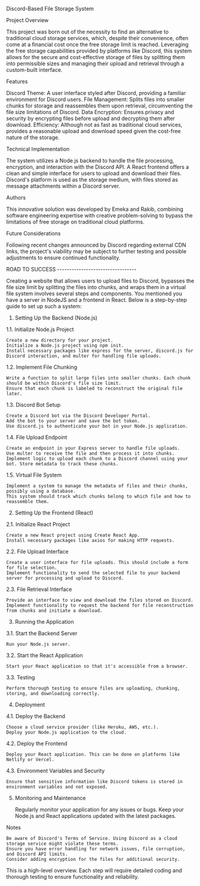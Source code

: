 Discord-Based File Storage System

Project Overview

This project was born out of the necessity to find an alternative to traditional cloud storage services, which, despite their convenience, often come at a financial cost once the free storage limit is reached. Leveraging the free storage capabilities provided by platforms like Discord, this system allows for the secure and cost-effective storage of files by splitting them into permissible sizes and managing their upload and retrieval through a custom-built interface.

Features

Discord Theme: A user interface styled after Discord, providing a familiar environment for Discord users.
File Management: Splits files into smaller chunks for storage and reassembles them upon retrieval, circumventing the file size limitations of Discord.
Data Encryption: Ensures privacy and security by encrypting files before upload and decrypting them after download.
Efficiency: Although not as fast as traditional cloud services, provides a reasonable upload and download speed given the cost-free nature of the storage.

Technical Implementation

The system utilizes a Node.js backend to handle the file processing, encryption, and interaction with the Discord API.
A React frontend offers a clean and simple interface for users to upload and download their files.
Discord's platform is used as the storage medium, with files stored as message attachments within a Discord server.

Authors

This innovative solution was developed by Emeka and Rakib, combining software engineering expertise with creative problem-solving to bypass the limitations of free storage on traditional cloud platforms.

Future Considerations

Following recent changes announced by Discord regarding external CDN links, the project's viability may be subject to further testing and possible adjustments to ensure continued functionality.










ROAD TO SUCCESS ---------------------------------


Creating a website that allows users to upload files to Discord, bypasses the file size limit by splitting the files into chunks, and wraps them in a virtual file system involves several steps and components. You mentioned you have a server in NodeJS and a frontend in React. Below is a step-by-step guide to set up such a system:
1. Setting Up the Backend (Node.js)

1.1. Initialize Node.js Project

    Create a new directory for your project.
    Initialize a Node.js project using npm init.
    Install necessary packages like express for the server, discord.js for Discord interaction, and multer for handling file uploads.

1.2. Implement File Chunking

    Write a function to split large files into smaller chunks. Each chunk should be within Discord's file size limit.
    Ensure that each chunk is labeled to reconstruct the original file later.

1.3. Discord Bot Setup

    Create a Discord bot via the Discord Developer Portal.
    Add the bot to your server and save the bot token.
    Use discord.js to authenticate your bot in your Node.js application.

1.4. File Upload Endpoint

    Create an endpoint in your Express server to handle file uploads.
    Use multer to receive the file and then process it into chunks.
    Implement logic to upload each chunk to a Discord channel using your bot. Store metadata to track these chunks.

1.5. Virtual File System

    Implement a system to manage the metadata of files and their chunks, possibly using a database.
    This system should track which chunks belong to which file and how to reassemble them.

2. Setting Up the Frontend (React)

2.1. Initialize React Project

    Create a new React project using Create React App.
    Install necessary packages like axios for making HTTP requests.

2.2. File Upload Interface

    Create a user interface for file uploads. This should include a form for file selection.
    Implement functionality to send the selected file to your backend server for processing and upload to Discord.

2.3. File Retrieval Interface

    Provide an interface to view and download the files stored on Discord.
    Implement functionality to request the backend for file reconstruction from chunks and initiate a download.

3. Running the Application

3.1. Start the Backend Server

    Run your Node.js server.

3.2. Start the React Application

    Start your React application so that it's accessible from a browser.

3.3. Testing

    Perform thorough testing to ensure files are uploading, chunking, storing, and downloading correctly.

4. Deployment

4.1. Deploy the Backend

    Choose a cloud service provider (like Heroku, AWS, etc.).
    Deploy your Node.js application to the cloud.

4.2. Deploy the Frontend

    Deploy your React application. This can be done on platforms like Netlify or Vercel.

4.3. Environment Variables and Security

    Ensure that sensitive information like Discord tokens is stored in environment variables and not exposed.

5. Monitoring and Maintenance

    Regularly monitor your application for any issues or bugs.
    Keep your Node.js and React applications updated with the latest packages.

Notes

    Be aware of Discord's Terms of Service. Using Discord as a cloud storage service might violate these terms.
    Ensure you have error handling for network issues, file corruption, and Discord API limits.
    Consider adding encryption for the files for additional security.

This is a high-level overview. Each step will require detailed coding and thorough testing to ensure functionality and reliability.

